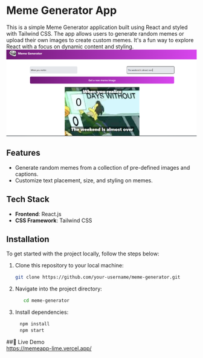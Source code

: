 # Meme Generator App

This is a simple Meme Generator application built using React and styled with Tailwind CSS. The app allows users to generate random memes or upload their own images to create custom memes. It's a fun way to explore React with a focus on dynamic content and styling.
![Alt text](imageMeme.png)


## Features

- Generate random memes from a collection of pre-defined images and captions.
- Customize text placement, size, and styling on memes.

## Tech Stack

- **Frontend**: React.js
- **CSS Framework**: Tailwind CSS

## Installation

To get started with the project locally, follow the steps below:

1. Clone this repository to your local machine:
   ```bash
   git clone https://github.com/your-username/meme-generator.git
2. Navigate into the project directory:
   ```bash
      cd meme-generator
3. Install dependencies:
 ```bash
      npm install
      npm start
```
 
 ##🎥 Live Demo   
 https://memeapp-lime.vercel.app/
